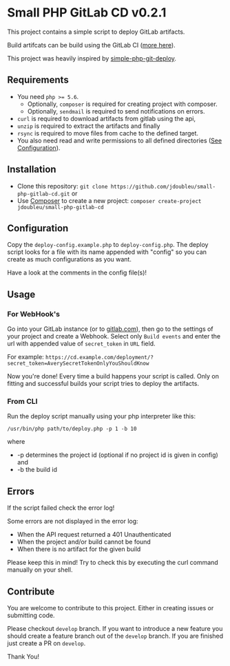 # Small PHP GitLab CD v0.2.1
This project contains a simple script to deploy GitLab artifacts.

Build artifcats can be build using the GitLab CI ([more here](http://doc.gitlab.com/ce/ci/build_artifacts/README.html)).

This project was heavily inspired by [simple-php-git-deploy](https://github.com/markomarkovic/simple-php-git-deploy).

## Requirements
* You need `php >= 5.6`.
    * Optionally, `composer` is required for creating project with composer.
    * Optionally, `sendmail` is required to send notifications on errors.
* `curl` is required to download artifacts from gitlab using the api,
* `unzip` is required to extract the artifacts and finally
* `rsync` is required to move files from cache to the defined target.
* You also need read and write permissions to all defined directories ([See Configuration](#configuration)).

## Installation
* Clone this repository: `git clone https://github.com/jdoubleu/small-php-gitlab-cd.git` or
* Use [Composer](https://getcomposer.org/) to create a new project: `composer create-project jdoubleu/small-php-gitlab-cd`

## <a name="configuration"></a>Configuration
Copy the `deploy-config.example.php` to `deploy-config.php`. The deploy script looks for a file with its name appended with "config" so
you can create as much configurations as you want.

Have a look at the comments in the config file(s)!

## Usage
### For WebHook's
Go into your GitLab instance (or to [gitlab.com](gitlab.com)), then go to the settings of your project and create a Webhook.
Select only `Build events` and enter the url with appended value of `secret_token` in `URL` field.

For example: `https://cd.example.com/deployment/?secret_token=AverySecretTokenOnlyYouShouldKnow`

Now you're done! Every time a build happens your script is called. Only on fitting and successful builds your script tries to deploy
the artifacts.

### From CLI
Run the deploy script manually using your php interpreter like this:
```
/usr/bin/php path/to/deploy.php -p 1 -b 10
```
where
* -p determines the project id (optional if no project id is given in config) and
* -b the build id

## Errors
If the script failed check the error log!

Some errors are not displayed in the error log:
* When the API request returned a 401 Unauthenticated
* When the project and/or build cannot be found
* When there is no artifact for the given build

Please keep this in mind! Try to check this by executing the curl command manually on your shell.

## Contribute
You are welcome to contribute to this project. Either in creating issues or submitting code.

Please checkout `develop` branch. If you want to introduce a new feature you should create a feature
branch out of the `develop` branch.
If you are finished just create a PR on `develop`.

Thank You!